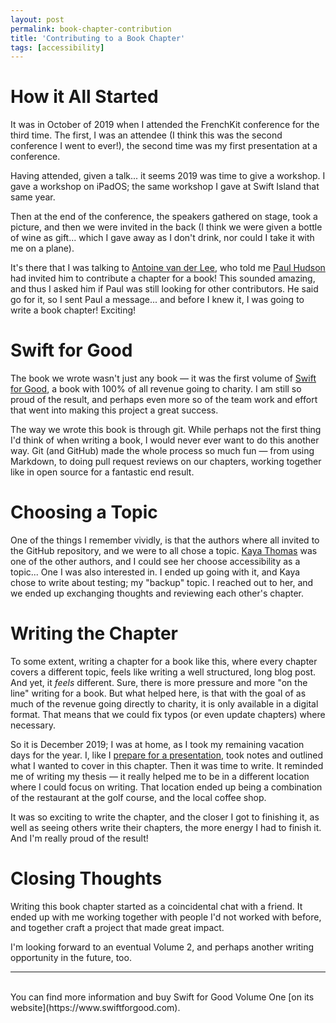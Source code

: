 ```yaml
---
layout: post
permalink: book-chapter-contribution
title: 'Contributing to a Book Chapter'
tags: [accessibility]
---
```


# How it All Started

It was in October of 2019 when I attended the FrenchKit conference for the third
time. The first, I was an attendee (I think this was the second conference I
went to ever!), the second time was my first presentation at a conference.

Having attended, given a talk... it seems 2019 was time to give a workshop. I
gave a workshop on iPadOS; the same workshop I gave at Swift Island that same
year.

Then at the end of the conference, the speakers gathered on stage, took a
picture, and then we were invited in the back (I think we were given a bottle
of wine as gift... which I gave away as I don't drink, nor could I take it with
me on a plane).

It's there that I was talking to [Antoine van der Lee](https://twitter.com/twannl),
who told me [Paul Hudson](https://twitter.com/twostraws) had invited him to
contribute a chapter for a book! This sounded amazing, and thus I asked him if
Paul was still looking for other contributors. He said go for it, so I sent Paul
a message... and before I knew it, I was going to write a book chapter!
Exciting!

# Swift for Good

The book we wrote wasn't just any book — it was the first volume of [Swift for
Good](https://www.swiftforgood.com), a book with 100% of all revenue going to
charity. I am still so proud of the result, and perhaps even more so of the
team work and effort that went into making this project a great success.

The way we wrote this book is through git. While perhaps not the first thing I'd
think of when writing a book, I would never ever want to do this another way.
Git (and GitHub) made the whole process so much fun — from using Markdown, to
doing pull request reviews on our chapters, working together like in open source
for a fantastic end result.

# Choosing a Topic

One of the things I remember vividly, is that the authors where all invited to
the GitHub repository, and we were to all chose a topic. [Kaya Thomas](https://twitter.com/kthomas901)
was one of the other authors, and I could see her choose accessibility as a
topic... One I was also interested in. I ended up going with it, and Kaya
chose to write about testing; my "backup" topic. I reached out to her, and we
ended up exchanging thoughts and reviewing each other's chapter.

# Writing the Chapter

To some extent, writing a chapter for a book like this, where every chapter
covers a different topic, feels like writing a well structured, long blog post.
And yet, it _feels_ different. Sure, there is more pressure and more "on the
line" writing for a book. But what helped here, is that with the goal of as
much of the revenue going directly to charity, it is only available in a digital
format. That means that we could fix typos (or even update chapters) where
necessary.

So it is December 2019; I was at home, as I took my remaining vacation days for
the year. I, like I [prepare for a presentation](/preparing-presentations),
took notes and outlined what I wanted to cover in this chapter. Then it was
time to write. It reminded me of writing my thesis — it really helped me to be
in a different location where I could focus on writing. That location ended up
being a combination of the restaurant at the golf course, and the local coffee
shop.

It was so exciting to write the chapter, and the closer I got to finishing it,
as well as seeing others write their chapters, the more energy I had to finish
it. And I'm really proud of the result!

# Closing Thoughts

Writing this book chapter started as a coincidental chat with a friend. It
ended up with me working together with people I'd not worked with before, and
together craft a project that made great impact.

I'm looking forward to an eventual Volume 2, and perhaps another writing
opportunity in the future, too.

---
<br />
You can find more information and buy Swift for Good Volume One [on its
website](https://www.swiftforgood.com).
